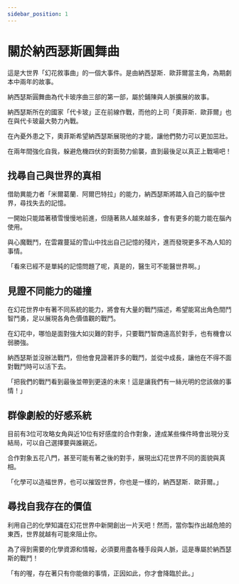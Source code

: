 ```yaml
---
sidebar_position: 1
---
```

# 關於納西瑟斯圓舞曲

這是大世界「幻花敘事曲」的一個大事件。是由納西瑟斯．歐菲爾當主角，為期劇本中兩年的故事。

納西瑟斯圓舞曲為代卡玻序曲三部的第一部，屬於鋪陳與人脈擴展的故事。

納西瑟斯所在的國家「代卡玻」正在前線作戰，而他的上司「奧菲斯．歐菲爾」也在與代卡玻最大勢力內戰。

在內憂外患之下，奧菲斯希望納西瑟斯展現他的才能，讓他們勢力可以更加茁壯。

在兩年間強化自我，躲避危機四伏的對面勢力偷襲，直到最後足以真正上戰場吧！

## 找尋自己與世界的真相

借助異能力者「米爾葛蘭．阿爾巴特拉」的能力，納西瑟斯將踏入自己的腦中世界，尋找失去的記憶。

一開始只能踏著積雪慢慢地前進，但隨著熟人越來越多，會有更多的能力能在腦內使用。

與心魔戰鬥，在雲霧蔓延的雪山中找出自己記憶的殘片，進而發現更多不為人知的事情。

「看來已經不是單純的記憶問題了呢，真是的，醫生可不能醫世界啊。」

## 見證不同能力的碰撞

在幻花世界中有著不同系統的能力，將會有大量的戰鬥描述，希望能寫出角色間鬥智鬥勇，足以展現各角色價值觀的戰鬥。

在幻花中，哪怕是面對強大如災難的對手，只要戰鬥智商遠高於對手，也有機會以弱勝強。

納西瑟斯並沒辦法戰鬥，但他會見證著許多的戰鬥，並從中成長，讓他在不得不面對戰鬥時可以活下去。

「把我們的戰鬥看到最後並帶到更遠的未來！這是讓我們有一絲光明的您該做的事情！」

## 群像劇般的好感系統

目前有3位可攻略女角與近10位有好感度的合作對象，達成某些條件時會出現分支結局，可以自己選擇要與誰親近。

合作對象五花八門，甚至可能有著之後的對手，展現出幻花世界不同的面貌與真相。

「化學可以造福世界，也可以摧毀世界，你也是一樣的，納西瑟斯．歐菲爾。」

## 尋找自我存在的價值

利用自己的化學知識在幻花世界中新開創出一片天吧！然而，當你製作出越危險的東西，世界就越有可能來阻止你。

為了得到需要的化學資源和情報，必須要用盡各種手段與人脈，這是專屬於納西瑟斯的戰鬥！

「有的喔，存在著只有你能做的事情，正因如此，你才會降臨於此。」


